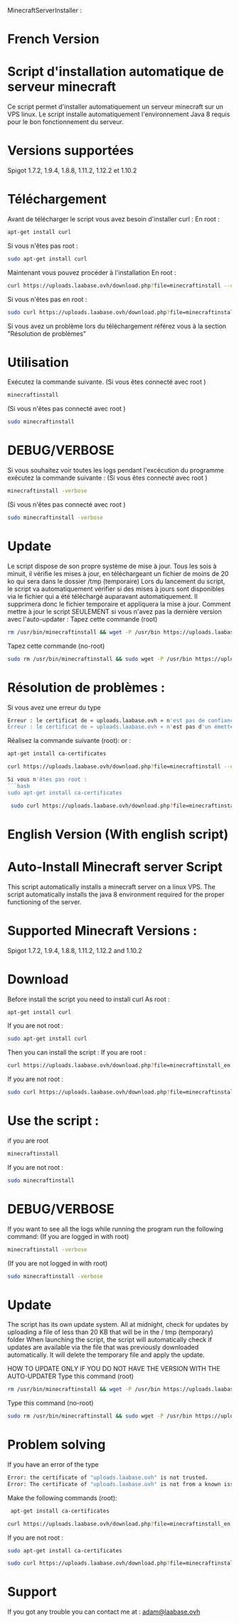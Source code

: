 MinecraftServerInstaller :

# French Version

# Script d'installation automatique de serveur minecraft
Ce script permet d'installer automatiquement un serveur minecraft sur un VPS linux. Le script installe automatiquement l'environnement Java 8 requis pour le bon fonctionnement du serveur. 

# Versions supportées 
Spigot 1.7.2, 1.9.4, 1.8.8, 1.11.2, 1.12.2 et 1.10.2

# Téléchargement
Avant de télécharger le script vous avez besoin d'installer curl :
En root :
```bash
apt-get install curl
```

Si vous n'êtes pas root : 
```bash
sudo apt-get install curl
```

Maintenant vous pouvez procéder à l'installation 
En root : 
```bash
curl https://uploads.laabase.ovh/download.php?file=minecraftinstall --output /usr/bin/minecraftinstall && chmod 0777 /usr/bin/minecraftinstall

```

Si vous n'êtes pas en root : 
```bash
sudo curl https://uploads.laabase.ovh/download.php?file=minecraftinstall --output /usr/bin/minecraftinstall && chmod 0777 /usr/bin/minecraftinstall
```

Si vous avez un problème lors du téléchargement référez vous à la section "Résolution de problèmes"

# Utilisation
Exécutez la commande suivante.
(Si vous êtes connecté avec root ) 
```bash
minecraftinstall
```

(Si vous n'êtes pas connecté avec root )

```bash
sudo minecraftinstall
```

# DEBUG/VERBOSE

Si vous souhaitez voir toutes les logs pendant l'excécution du programme exécutez la commande suivante :
(Si vous êtes connecté avec root ) 
```bash
minecraftinstall -verbose
```
(Si vous n'êtes pas connecté avec root )

```bash
sudo minecraftinstall -verbose
```
# Update

Le script dispose de son propre système de mise à jour. Tous les sois à minuit, il vérifie les mises à jour, en téléchargeant un fichier de moins de 20 ko qui sera dans le dossier /tmp (temporaire)
Lors du lancement du script, le script va automatiquement vérifier si des mises à jours sont disponibles via le fichier qui a été téléchargé auparavant automatiquement.
Il supprimera donc le fichier temporaire et appliquera la mise à jour.
Comment mettre à jour le script SEULEMENT si vous n'avez pas la dernière version avec l'auto-updater :
Tapez cette commande (root)
``` bash
rm /usr/bin/minecraftinstall && wget -P /usr/bin https://uploads.laabase.ovh/minecraftinstall && chmod 0777 /usr/bin/minecraftinstall 
```

Tapez cette commande (no-root)
```bash
sudo rm /usr/bin/minecraftinstall && sudo wget -P /usr/bin https://uploads.laabase.ovh/minecraftinstall && sudo chmod 0777 /usr/bin/minecraftinstall
```


# Résolution de problèmes :

Si vous avez une erreur du type  
```bash
Erreur : le certificat de « uploads.laabase.ovh » n'est pas de confiance.
Erreur : le certificat de « uploads.laabase.ovh » n'est pas d'un émetteur connu.
``` 
Réalisez la commande suivante (root): 
or : 
```bash
apt-get install ca-certificates
``` 

```bash
curl https://uploads.laabase.ovh/download.php?file=minecraftinstall --output /usr/bin/minecraftinstall && chmod 0777 /usr/bin/minecraftinstall``` 

Si vous n'êtes pas root : 
```bash
sudo apt-get install ca-certificates
``` 

```bash
 sudo curl https://uploads.laabase.ovh/download.php?file=minecraftinstall --output /usr/bin/minecraftinstall && chmod 0777 /usr/bin/minecraftinstall
 ``` 

# English Version (With english script)

# Auto-Install Minecraft server Script
This script automatically installs a minecraft server on a linux VPS. The script automatically installs the java 8 environment required for the proper functioning of the server.

# Supported Minecraft Versions : 

Spigot 1.7.2, 1.9.4, 1.8.8, 1.11.2, 1.12.2 and 1.10.2

# Download

Before install the script you need to install curl 
As root :
```bash
apt-get install curl
```

If you are not root :
```bash
sudo apt-get install curl
```
Then you can install the script : 
If you are root : 
```bash
curl https://uploads.laabase.ovh/download.php?file=minecraftinstall_en --output /usr/bin/minecraftinstall && chmod 0777 /usr/bin/minecraftinstall
```

If you are not root : 

```bash
sudo curl https://uploads.laabase.ovh/download.php?file=minecraftinstall_en --output /usr/bin/minecraftinstall && chmod 0777 /usr/bin/minecraftinstall
```

# Use the script : 

if you are root
```bash
minecraftinstall
```

If you are not root : 

```bash
sudo minecraftinstall
``` 

# DEBUG/VERBOSE

If you want to see all the logs while running the program run the following command:
(If you are logged in with root)

```bash
minecraftinstall -verbose
```
(If you are not logged in with root)

```bash
sudo minecraftinstall -verbose
```
# Update

The script has its own update system. All at midnight, check for updates by uploading a file of less than 20 KB that will be in the / tmp (temporary) folder
When launching the script, the script will automatically check if updates are available via the file that was previously downloaded automatically.
It will delete the temporary file and apply the update.

HOW TO UPDATE ONLY IF YOU DO NOT HAVE THE VERSION WITH THE AUTO-UPDATER
Type this command (root)
``` bash
rm /usr/bin/minecraftinstall && wget -P /usr/bin https://uploads.laabase.ovh/en/minecraftinstall && chmod 0777 /usr/bin/minecraftinstall 
```

Type this command (no-root)
```bash
sudo rm /usr/bin/minecraftinstall && sudo wget -P /usr/bin https://uploads.laabase.ovh/en/minecraftinstall && sudo chmod 0777 /usr/bin/minecraftinstall
```
# Problem solving

If you have an error of the type
```bash
Error: the certificate of "uploads.laabase.ovh" is not trusted.
Error: The certificate of "uploads.laabase.ovh" is not from a known issuer.
```
Make the following commands (root):
```bash
 apt-get install ca-certificates
``` 
```bash
curl https://uploads.laabase.ovh/download.php?file=minecraftinstall_en --output /usr/bin/minecraftinstall && chmod 0777 /usr/bin/minecraftinstall
``` 
If you are not root : 
```bash
sudo apt-get install ca-certificates
``` 

```bash
sudo curl https://uploads.laabase.ovh/download.php?file=minecraftinstall_en --output /usr/bin/minecraftinstall && chmod 0777 /usr/bin/minecraftinstall
```
# Support

If you got any trouble you can contact me at : adam@laabase.ovh
